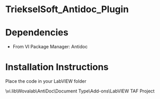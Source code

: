 # TriekselSoft_Antidoc_Plugin

# Dependencies

* From VI Package Manager: Antidoc

# Installation Instructions

Place the code in your LabVIEW folder

<LabVIEW>\vi.lib\Wovalab\AntiDoc\Document Type\Add-ons\LabVIEW TAF Project
